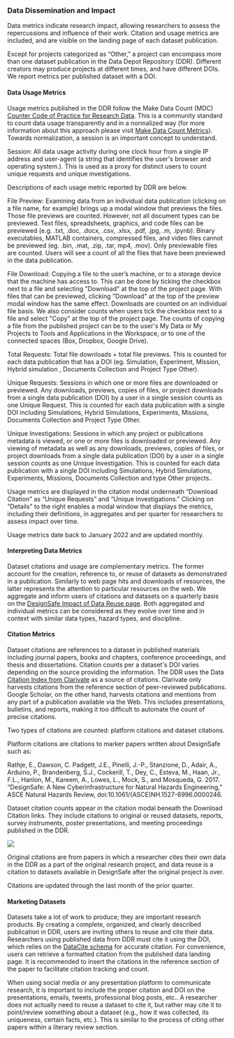 ### Data Dissemination and Impact

Data metrics indicate research impact, allowing researchers to assess the repercussions and influence of their work. Citation and usage metrics are included, and are visible on the landing page of each dataset publication. 

Except for projects categorized as “Other,” a project can encompass more than one dataset publication in the Data Depot Repository (DDR). Different creators may produce projects at different times, and have different DOIs. We report metrics per published dataset with a DOI. 

#### Data Usage Metrics

Usage metrics published in the DDR follow the Make Data Count (MDC) [Counter Code of Practice for Research Data](https://www.projectcounter.org/code-practice-research-data/). This is a community standard to count data usage transparently and in a normalized way (for more information about this approach please visit [Make Data Count Metrics](https://makedatacount.org/data-metrics-2/)). Towards normalization, a session is an important concept to understand.

Session: All data usage activity during one clock hour from a single IP address and user-agent (a string that identifies the user's browser and operating system.). This is used as a proxy for distinct users to count unique requests and unique investigations.

Descriptions of each usage metric reported by DDR are below.

File Preview: Examining data from an individual data publication (clicking on a file name, for example) brings up a modal window that previews the files. Those file previews are counted. However, not all document types can be previewed. Text files, spreadsheets, graphics, and code files can be previewed (e.g. .txt, .doc, .docx, .csv, .xlsx, .pdf, .jpg, .m, .ipynb). Binary executables, MATLAB containers, compressed files, and video files cannot be previewed (eg. .bin, .mat, .zip, .tar, mp4, .mov). Only previewable files are counted. Users will see a count of all the files that have been previewed in the data publication.

File Download: Copying a file to the user’s machine, or to a storage device that the machine has access to. This can be done by ticking the checkbox next to a file and selecting "Download" at the top of the project page. With files that can be previewed, clicking "Download" at the top of the preview modal window has the same effect. Downloads are counted on an individual file basis. We also consider counts when users tick the checkbox next to a file and select "Copy" at the top of the project page. The counts of copying a file from the published project can be to the user's My Data or My Projects to Tools and Applications in the Workspace, or to one of the connected spaces (Box, Dropbox, Google Drive).

Total Requests: Total file downloads + total file previews. This is counted for each data publication that has a DOI (eg. Simulation, Experiment, Mission, Hybrid simulation , Documents Collection and Project Type Other).

Unique Requests: Sessions in which one or more files are downloaded or previewed. Any downloads, previews, copies of files, or project downloads from a single data publication (DOI) by a user in a single session counts as one Unique Request. This is counted for each data publication with a single DOI including Simulations, Hybrid Simulations, Experiments, Missions, Documents Collection and Project Type Other. 

Unique Investigations: Sessions in which any project or publications metadata is viewed, or one or more files is downloaded or previewed. Any viewing of metadata as well as any downloads, previews, copies of files, or project downloads from a single data publication (DOI) by a user in a single session counts as one Unique Investigation. This is counted for each data publication with a single DOI including Simulations, Hybrid Simulations, Experiments, Missions, Documents Collection and type Other projects..

Usage metrics are displayed in the citation modal underneath “Download Citation” as “Unique Requests” and “Unique Investigations.” Clicking on “Details” to the right enables a modal window that displays the metrics, including their definitions, in aggregates and per quarter for researchers to assess impact over time. 

Usage metrics date back to January 2022 and are updated monthly.

#### Interpreting Data Metrics

Dataset citations and usage are complementary metrics. The former account for the creation, reference to, or reuse of datasets as demonstrated in a publication. Similarly to web page hits and downloads of resources, the latter represents the attention to particular resources on the web. We aggregate and inform users of citations and datasets on a quarterly basis on the [DesignSafe Impact of Data Reuse page](https://designsafe-ci.org/use-designsafe/impact-of-data-reuse/). Both aggregated and individual metrics can be considered as they evolve over time and in context with similar data types, hazard types, and discipline. 

#### Citation Metrics

Dataset citations are references to a dataset in published materials including journal papers, books and chapters, conference proceedings, and thesis and dissertations. Citation counts per a dataset's DOI varies depending on the source providing the information. The DDR uses the Data [Citation Index from Clarivate](https://clarivate.com/academia-government/scientific-and-academic-research/research-discovery-and-referencing/web-of-science/data-citation-index/) as a source of citations. Clarivate only harvests citations from the reference section of peer-reviewed publications. Google Scholar, on the other hand, harvests citations and mentions from any part of a publication available via the Web. This includes presentations, bulletins, and reports, making it too difficult to automate the count of precise citations.

Two types of citations are counted: platform citations and dataset citations. 

Platform citations are citations to marker papers written about DesignSafe such as:

Rathje, E., Dawson, C. Padgett, J.E., Pinelli, J.-P., Stanzione, D., Adair, A., Arduino, P., Brandenberg, S.J., Cockerill, T., Dey, C., Esteva, M., Haan, Jr., F.L., Hanlon, M., Kareem, A., Lowes, L., Mock, S., and Mosqueda, G. 2017. “DesignSafe: A New Cyberinfrastructure for Natural Hazards Engineering,” ASCE Natural Hazards Review, doi:10.1061/(ASCE)NH.1527-6996.0000246.

Dataset citation counts appear in the citation modal beneath the Download Citation links. They include citations to original or reused datasets, reports, survey instruments, poster presentations, and meeting proceedings published in the DDR.

![](https://lh7-rt.googleusercontent.com/docsz/AD_4nXe-nm1trTn5yB0MQRdu5fMDrQuCYlWpYUqu_-zOOH2XNtdBpPTqCLpdsWthkzJxi-DXAzDO89OjrbrrftCmASAQL2lEPuiGQ3KYjQgyOVEirNjZMXvfEcN7rThIWrtfdpBb4ciiOQ?key=5Dna0b-2yhoGiwcpYmzxUA)

Original citations are from papers in which a researcher cites their own data in the DDR as a part of the original research project, and data reuse is a citation to datasets available in DesignSafe after the original project is over. 

Citations are updated through the last month of the prior quarter. 



#### Marketing Datasets

Datasets take a lot of work to produce; they are important research products. By creating a complete, organized, and clearly described publication in DDR, users are inviting others to reuse and cite their data. Researchers using published data from DDR must cite it using the DOI, which relies on the [DataCite schema](http://schema.datacite.org/) for accurate citation. For convenience, users can retrieve a formatted citation from the published data landing page. It is recommended to insert the citations in the reference section of the paper to facilitate citation tracking and count.

When using social media or any presentation platform to communicate research, it is important to include the proper citation and DOI on the presentations, emails, tweets, professional blog posts, etc.. A researcher does not actually need to reuse a dataset to cite it, but rather may cite it to point/review something about a dataset (e.g., how it was collected, its uniqueness, certain facts, etc.). This is similar to the process of citing other papers within a literary review section.
